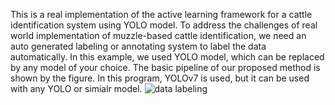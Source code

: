 This is a real implementation of the active learning framework for a cattle identification system using YOLO model. To address the challenges of real world implementation of muzzle-based cattle identification, we need an auto generated labeling or annotating system to label the data automatically. In this example, we used YOLO model, which can be replaced by any model of your choice. The basic pipeline of our proposed method is shown by the figure. In this program, YOLOv7 is used, but it can be used with any YOLO or simialr model. 
![data labeling](https://github.com/ratom/autoannotation/assets/15610639/f28a8be4-8d9e-47f8-aedd-10f4d808728a)
